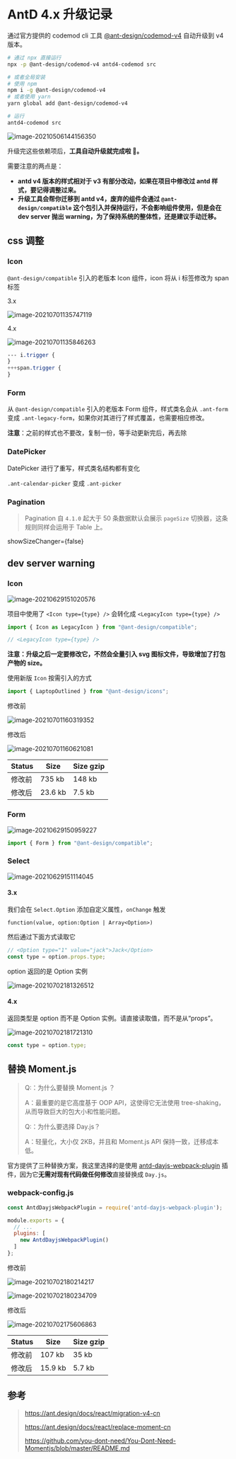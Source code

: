 # AntD 4.x 升级记录

通过官方提供的 codemod cli 工具 [@ant-design/codemod-v4](https://github.com/ant-design/codemod-v4) 自动升级到 v4 版本。

```sh
# 通过 npx 直接运行
npx -p @ant-design/codemod-v4 antd4-codemod src

# 或者全局安装
# 使用 npm
npm i -g @ant-design/codemod-v4
# 或者使用 yarn
yarn global add @ant-design/codemod-v4

# 运行
antd4-codemod src

```

![image-20210506144156350](https://raw.githubusercontent.com/Jinyangava/blog-image/master/img/202112261723071.png)

升级完这些依赖项后，**工具自动升级就完成啦 🎉。**

需要注意的两点是：

- **antd v4 版本的样式相对于 v3 有部分改动，如果在项目中修改过 antd 样式，要记得调整过来。**
- **升级工具会帮你迁移到 antd v4，废弃的组件会通过 `@ant-design/compatible` 这个包引入并保持运行，不会影响组件使用，但是会在 dev server 抛出 warning，为了保持系统的整体性，还是建议手动迁移。**

## css 调整

### Icon

`@ant-design/compatible` 引入的老版本 Icon 组件，icon 将从 i 标签修改为 span 标签

3.x

![image-20210701135747119](https://raw.githubusercontent.com/Jinyangava/blog-image/master/img/202112261723880.png)

4.x

![image-20210701135846263](https://raw.githubusercontent.com/Jinyangava/blog-image/master/img/202112261723746.png)

```css
--- i.trigger {
}
+++span.trigger {
}
```

### Form

从 `@ant-design/compatible` 引入的老版本 Form 组件，样式类名会从 `.ant-form` 变成 `.ant-legacy-form`，如果你对其进行了样式覆盖，也需要相应修改。

**注意**：之前的样式也不要改，复制一份，等手动更新完后，再去除

### DatePicker

DatePicker 进行了重写，样式类名结构都有变化

`.ant-calendar-picker` 变成 `.ant-picker`

### Pagination

> Pagination 自 `4.1.0` 起大于 50 条数据默认会展示 `pageSize` 切换器，这条规则同样会运用于 Table 上。

showSizeChanger={false}

## dev server warning

### Icon

![image-20210629151020576](https://raw.githubusercontent.com/Jinyangava/blog-image/master/img/202112261723211.png)

项目中使用了 `<Icon type={type} />` 会转化成 `<LegacyIcon type={type} />`

```js
import { Icon as LegacyIcon } from "@ant-design/compatible";

// <LegacyIcon type={type} />
```

**注意：升级之后一定要修改它，不然会全量引入 svg 图标文件，导致增加了打包产物的 size。**

使用新版 `Icon` 按需引入的方式

```js
import { LaptopOutlined } from "@ant-design/icons";
```

修改前

![image-20210701160319352](https://raw.githubusercontent.com/Jinyangava/blog-image/master/img/202112261723655.png)

修改后

![image-20210701160621081](https://raw.githubusercontent.com/Jinyangava/blog-image/master/img/202112261723724.png)

| Status | Size    | Size gzip |
| ------ | ------- | --------- |
| 修改前 | 735 kb  | 148 kb    |
| 修改后 | 23.6 kb | 7.5 kb    |

### Form

![image-20210629150959227](https://raw.githubusercontent.com/Jinyangava/blog-image/master/img/202112261723440.png)

```js
import { Form } from "@ant-design/compatible";
```

### Select

![image-20210629151114045](https://raw.githubusercontent.com/Jinyangava/blog-image/master/img/202112261723054.png)

#### 3.x

我们会在 `Select.Option` 添加自定义属性，`onChange` 触发

`function(value, option:Option | Array<Option>)`

然后通过下面方式读取它

```js
// <Option type="1" value="jack">Jack</Option>
const type = option.props.type;
```

option 返回的是 Option 实例

![image-20210702181326512](https://raw.githubusercontent.com/Jinyangava/blog-image/master/img/202112261723688.png)

#### 4.x

返回类型是 option 而不是 Option 实例。请直接读取值，而不是从“props”。

![image-20210702181721310](https://raw.githubusercontent.com/Jinyangava/blog-image/master/img/202112261724636.png)

```js
const type = option.type;
```

## 替换 Moment.js

> Q:：为什么要替换 Moment.js ？
>
> A：最重要的是它高度基于 OOP API，这使得它无法使用 tree-shaking，从而导致巨大的包大小和性能问题。
>
> Q:：为什么要选择 Day.js？
>
> A：轻量化，大小仅 2KB，并且和 Moment.js API 保持一致，迁移成本低。



官方提供了三种替换方案，我这里选择的是使用 [antd-dayjs-webpack-plugin](https://github.com/ant-design/antd-dayjs-webpack-plugin) 插件，因为它**无需对现有代码做任何修改**直接替换成 `Day.js`。

### webpack-config.js

```js
const AntdDayjsWebpackPlugin = require('antd-dayjs-webpack-plugin');

module.exports = {
  // ...
  plugins: [
    new AntdDayjsWebpackPlugin()
  ]
};
```

修改前

![image-20210702180214217](https://raw.githubusercontent.com/Jinyangava/blog-image/master/img/202112261724556.png)

![image-20210702180234709](https://raw.githubusercontent.com/Jinyangava/blog-image/master/img/202112261724060.png)

修改后

![image-20210702175606863](https://raw.githubusercontent.com/Jinyangava/blog-image/master/img/202112261724290.png)

| Status | Size    | Size gzip |
| ------ | ------- | --------- |
| 修改前 | 107 kb  | 35 kb     |
| 修改后 | 15.9 kb | 5.7 kb    |

## 参考

> https://ant.design/docs/react/migration-v4-cn
>
> https://ant.design/docs/react/replace-moment-cn
>
> https://github.com/you-dont-need/You-Dont-Need-Momentjs/blob/master/README.md
